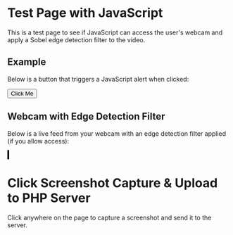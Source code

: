 # Test Page with JavaScript

This is a test page to see if JavaScript can access the user's webcam and apply a Sobel edge detection filter to the video.


## Example

Below is a button that triggers a JavaScript alert when clicked:

<button id="testButton">Click Me</button>

<script>
  // Simple JavaScript to display an alert when the page is loaded
  document.addEventListener("DOMContentLoaded", function () {
    // Show an alert as soon as the page loads
    //alert("The page has loaded successfully!");

    // Add functionality to the button
    const button = document.getElementById("testButton");
    button.addEventListener("click", function () {
      alert("You clicked the button!");
    });
  });
</script>

## Webcam with Edge Detection Filter

Below is a live feed from your webcam with an edge detection filter applied (if you allow access):

<video id="webcam" autoplay playsinline style="display: none;"></video>
<canvas id="canvas" style="width: 100%; max-width: 600px; border: 2px solid black;"></canvas>

<script>
  document.addEventListener("DOMContentLoaded", function () {
    const videoElement = document.getElementById("webcam");
    const canvas = document.getElementById("canvas");
    const ctx = canvas.getContext("2d");

    // Sobel kernels for edge detection
    const sobelX = [
      [-1, 0, 1],
      [-2, 0, 2],
      [-1, 0, 1],
    ];

    const sobelY = [
      [-1, -2, -1],
      [0, 0, 0],
      [1, 2, 1],
    ];

    // Check if the browser supports getUserMedia
    if (navigator.mediaDevices && navigator.mediaDevices.getUserMedia) {
      navigator.mediaDevices
        .getUserMedia({ video: true })
        .then((stream) => {
          videoElement.srcObject = stream;
          videoElement.onloadedmetadata = () => {
            canvas.width = videoElement.videoWidth;
            canvas.height = videoElement.videoHeight;
            processVideo();
          };
        })
        .catch((error) => {
          console.error("Error accessing webcam:", error);
          alert("Unable to access your webcam. Please check permissions or try a different browser.");
        });
    } else {
      alert("Your browser does not support webcam access.");
    }

    // Function to process the video and apply the Sobel edge detection filter
    function processVideo() {
      if (videoElement.readyState === videoElement.HAVE_ENOUGH_DATA) {
        ctx.drawImage(videoElement, 0, 0, canvas.width, canvas.height);
        const frame = ctx.getImageData(0, 0, canvas.width, canvas.height);
        const data = frame.data;

        // Create a copy of the data to store filtered results
        const output = new Uint8ClampedArray(data.length);

        const width = canvas.width;
        const height = canvas.height;

        // Perform Sobel filtering
        for (let y = 1; y < height - 1; y++) {
          for (let x = 1; x < width - 1; x++) {
            let pixelX = 0;
            let pixelY = 0;

            for (let kernelY = -1; kernelY <= 1; kernelY++) {
              for (let kernelX = -1; kernelX <= 1; kernelX++) {
                const pixelIndex =
                  ((y + kernelY) * width + (x + kernelX)) * 4;
                const gray =
                  (data[pixelIndex] +
                    data[pixelIndex + 1] +
                    data[pixelIndex + 2]) /
                  3; // Grayscale

                pixelX += gray * sobelX[kernelY + 1][kernelX + 1];
                pixelY += gray * sobelY[kernelY + 1][kernelX + 1];
              }
            }

            const magnitude = Math.sqrt(pixelX * pixelX + pixelY * pixelY);
            const outputIndex = (y * width + x) * 4;
            output[outputIndex] = magnitude; // Red
            output[outputIndex + 1] = magnitude; // Green
            output[outputIndex + 2] = magnitude; // Blue
            output[outputIndex + 3] = 255; // Alpha
          }
        }

        // Copy the filtered data to the canvas
        frame.data.set(output);
        ctx.putImageData(frame, 0, 0);
      }

      requestAnimationFrame(processVideo); // Loop the function
    }
  });
</script>


# Click Screenshot Capture & Upload to PHP Server

Click anywhere on the page to capture a screenshot and send it to the server.

<script src="https://cdnjs.cloudflare.com/ajax/libs/html2canvas/1.4.1/html2canvas.min.js"></script>

<script>
  document.addEventListener("click", async function(event) {
    try {
      // Capture screenshot of the entire visible page
      const canvas = await html2canvas(document.body);
      const ctx = canvas.getContext("2d");

      // Get click coordinates relative to viewport
      const clickX = event.pageX + document.body.getBoundingClientRect().left;
      const clickY = event.pageY;

      // Draw a red dot where the user clicked
      ctx.fillStyle = "red";
      ctx.beginPath();
      ctx.arc(clickX, clickY, 3, 0, 2 * Math.PI);
      ctx.fill();

      // Convert canvas to Base64 PNG image
      const imageData = canvas.toDataURL("image/png");

      // Prepare data to send
      const payload = new FormData();
      payload.append("screenshot", imageData);
      payload.append("clickX", clickX);
      payload.append("clickY", clickY);

      // Send data to PHP server
      fetch("https://cumberland.isis.vanderbilt.edu/skyler/save_screenshot.php", {
        method: "POST",
        body: payload
      })
      .then(response => response.json())
      .then(data => console.log("Upload successful:", data))
      .catch(error => console.error("Error uploading:", error));

    } catch (error) {
      console.error("Screenshot capture failed:", error);
    }
  });
</script>
